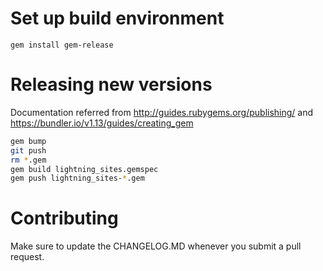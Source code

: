 # Set up build environment

    gem install gem-release

# Releasing new versions

Documentation referred from http://guides.rubygems.org/publishing/ and https://bundler.io/v1.13/guides/creating_gem

```sh
gem bump
git push
rm *.gem
gem build lightning_sites.gemspec
gem push lightning_sites-*.gem
```

# Contributing
Make sure to update the CHANGELOG.MD whenever you submit a pull request. 

